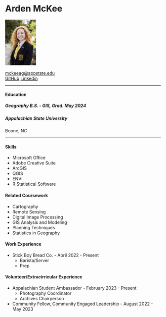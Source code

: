 # Arden McKee 

<img src="IMG_9878.jpg" width=100>

mckeeag@appstate.edu                          
[GitHub](https://github.com/mckeeag)
[Linkedin](https://www.linkedin.com/in/arden-mckee/)         

______
#### Education
##### Geography B.S. - GIS, Grad. May 2024
##### Appalachian State University
Boone, NC
 
_______
#### Skills
- Microsoft Office
- Adobe Creative Suite
- ArcGIS 
- QGIS
- ENVI
- R Statistical Software

#### Related Coursework
- Cartography
- Remote Sensing
- Digital Image Processing
- GIS Analysis and Modeling
- Planning Techniques
- Statistics in Geography

#### Work Experience
- Stick Boy Bread Co. - April 2022 - Present
  - Barista/Server
  - Prep

#### Volunteer/Extracirricular Experience
- Appalachian Student Ambassador - February 2023 - Present
    - Photography Coordinator 
    - Archives Chairperson
- Community Fellow, Community Engaged Leadership - August 2022 - May 2023
